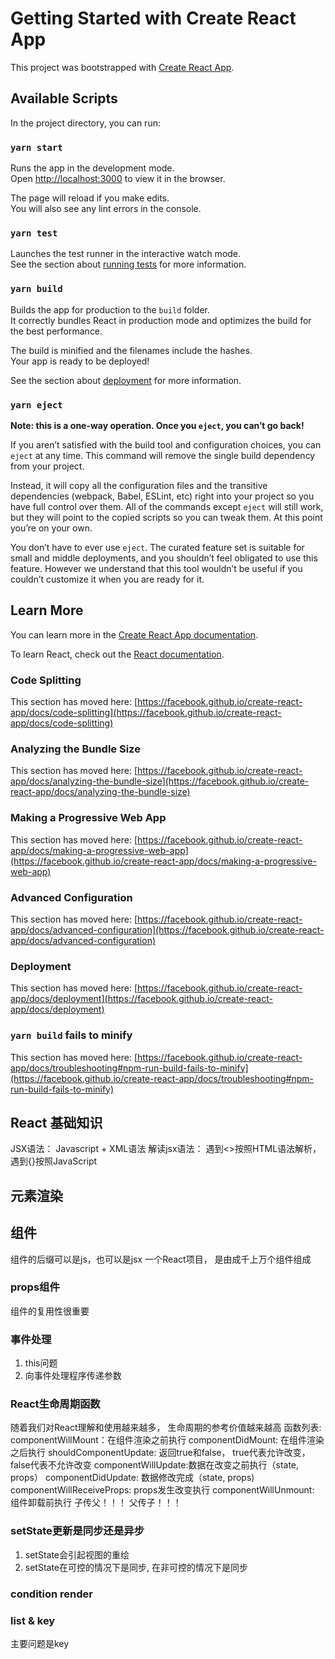 # Getting Started with Create React App

This project was bootstrapped with [Create React App](https://github.com/facebook/create-react-app).

## Available Scripts

In the project directory, you can run:

### `yarn start`

Runs the app in the development mode.\
Open [http://localhost:3000](http://localhost:3000) to view it in the browser.

The page will reload if you make edits.\
You will also see any lint errors in the console.

### `yarn test`

Launches the test runner in the interactive watch mode.\
See the section about [running tests](https://facebook.github.io/create-react-app/docs/running-tests) for more information.

### `yarn build`

Builds the app for production to the `build` folder.\
It correctly bundles React in production mode and optimizes the build for the best performance.

The build is minified and the filenames include the hashes.\
Your app is ready to be deployed!

See the section about [deployment](https://facebook.github.io/create-react-app/docs/deployment) for more information.

### `yarn eject`

**Note: this is a one-way operation. Once you `eject`, you can’t go back!**

If you aren’t satisfied with the build tool and configuration choices, you can `eject` at any time. This command will remove the single build dependency from your project.

Instead, it will copy all the configuration files and the transitive dependencies (webpack, Babel, ESLint, etc) right into your project so you have full control over them. All of the commands except `eject` will still work, but they will point to the copied scripts so you can tweak them. At this point you’re on your own.

You don’t have to ever use `eject`. The curated feature set is suitable for small and middle deployments, and you shouldn’t feel obligated to use this feature. However we understand that this tool wouldn’t be useful if you couldn’t customize it when you are ready for it.

## Learn More

You can learn more in the [Create React App documentation](https://facebook.github.io/create-react-app/docs/getting-started).

To learn React, check out the [React documentation](https://reactjs.org/).

### Code Splitting

This section has moved here: [https://facebook.github.io/create-react-app/docs/code-splitting](https://facebook.github.io/create-react-app/docs/code-splitting)

### Analyzing the Bundle Size

This section has moved here: [https://facebook.github.io/create-react-app/docs/analyzing-the-bundle-size](https://facebook.github.io/create-react-app/docs/analyzing-the-bundle-size)

### Making a Progressive Web App

This section has moved here: [https://facebook.github.io/create-react-app/docs/making-a-progressive-web-app](https://facebook.github.io/create-react-app/docs/making-a-progressive-web-app)

### Advanced Configuration

This section has moved here: [https://facebook.github.io/create-react-app/docs/advanced-configuration](https://facebook.github.io/create-react-app/docs/advanced-configuration)

### Deployment

This section has moved here: [https://facebook.github.io/create-react-app/docs/deployment](https://facebook.github.io/create-react-app/docs/deployment)

### `yarn build` fails to minify

This section has moved here: [https://facebook.github.io/create-react-app/docs/troubleshooting#npm-run-build-fails-to-minify](https://facebook.github.io/create-react-app/docs/troubleshooting#npm-run-build-fails-to-minify)


## React 基础知识
JSX语法： Javascript + XML语法
解读jsx语法： 遇到<>按照HTML语法解析， 遇到{}按照JavaScript

## 元素渲染

## 组件

组件的后缀可以是js，也可以是jsx
一个React项目， 是由成千上万个组件组成

### props组件
组件的复用性很重要

### 事件处理
1. this问题
2. 向事件处理程序传递参数

### React生命周期函数
随着我们对React理解和使用越来越多， 生命周期的参考价值越来越高
函数列表:
    componentWillMount：在组件渲染之前执行
    componentDidMount: 在组件渲染之后执行
    shouldComponentUpdate: 返回true和false， true代表允许改变，false代表不允许改变
    componentWillUpdate:数据在改变之前执行（state, props）
    componentDidUpdate: 数据修改完成（state, props)
    componentWillReceiveProps: props发生改变执行
    componentWillUnmount: 组件卸载前执行
子传父！！！
父传子！！！

### setState更新是同步还是异步
1. setState会引起视图的重绘
2. setState在可控的情况下是同步, 在非可控的情况下是同步


### condition render

### list & key
主要问题是key 
